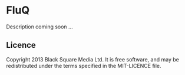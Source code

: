 FluQ
====

Description coming soon ...

Licence
-------

Copyright 2013 Black Square Media Ltd.
It is free software, and may be redistributed under the terms specified in the MIT-LICENCE file.
